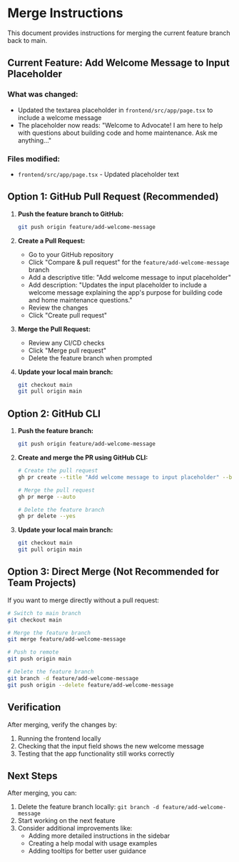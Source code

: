 # Merge Instructions

This document provides instructions for merging the current feature branch back to main.

## Current Feature: Add Welcome Message to Input Placeholder

### What was changed:
- Updated the textarea placeholder in `frontend/src/app/page.tsx` to include a welcome message
- The placeholder now reads: "Welcome to Advocate! I am here to help with questions about building code and home maintenance. Ask me anything..."

### Files modified:
- `frontend/src/app/page.tsx` - Updated placeholder text

## Option 1: GitHub Pull Request (Recommended)

1. **Push the feature branch to GitHub:**
   ```bash
   git push origin feature/add-welcome-message
   ```

2. **Create a Pull Request:**
   - Go to your GitHub repository
   - Click "Compare & pull request" for the `feature/add-welcome-message` branch
   - Add a descriptive title: "Add welcome message to input placeholder"
   - Add description: "Updates the input placeholder to include a welcome message explaining the app's purpose for building code and home maintenance questions."
   - Review the changes
   - Click "Create pull request"

3. **Merge the Pull Request:**
   - Review any CI/CD checks
   - Click "Merge pull request"
   - Delete the feature branch when prompted

4. **Update your local main branch:**
   ```bash
   git checkout main
   git pull origin main
   ```

## Option 2: GitHub CLI

1. **Push the feature branch:**
   ```bash
   git push origin feature/add-welcome-message
   ```

2. **Create and merge the PR using GitHub CLI:**
   ```bash
   # Create the pull request
   gh pr create --title "Add welcome message to input placeholder" --body "Updates the input placeholder to include a welcome message explaining the app's purpose for building code and home maintenance questions."
   
   # Merge the pull request
   gh pr merge --auto
   
   # Delete the feature branch
   gh pr delete --yes
   ```

3. **Update your local main branch:**
   ```bash
   git checkout main
   git pull origin main
   ```

## Option 3: Direct Merge (Not Recommended for Team Projects)

If you want to merge directly without a pull request:

```bash
# Switch to main branch
git checkout main

# Merge the feature branch
git merge feature/add-welcome-message

# Push to remote
git push origin main

# Delete the feature branch
git branch -d feature/add-welcome-message
git push origin --delete feature/add-welcome-message
```

## Verification

After merging, verify the changes by:
1. Running the frontend locally
2. Checking that the input field shows the new welcome message
3. Testing that the app functionality still works correctly

## Next Steps

After merging, you can:
1. Delete the feature branch locally: `git branch -d feature/add-welcome-message`
2. Start working on the next feature
3. Consider additional improvements like:
   - Adding more detailed instructions in the sidebar
   - Creating a help modal with usage examples
   - Adding tooltips for better user guidance 